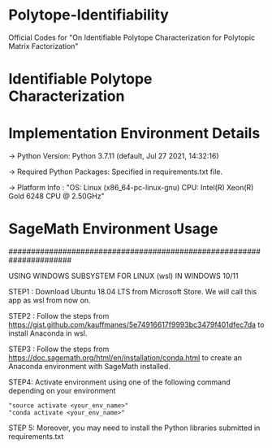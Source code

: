 # Polytope-Identifiability

Official Codes for "On Identifiable Polytope Characterization for Polytopic Matrix Factorization"

# Identifiable Polytope Characterization

# Implementation Environment Details

-> Python Version: Python 3.7.11 (default, Jul 27 2021, 14:32:16)

-> Required Python Packages: Specified in requirements.txt file.

-> Platform Info : "OS: Linux (x86_64-pc-linux-gnu) CPU: Intel(R) Xeon(R) Gold 6248 CPU @ 2.50GHz"

# SageMath Environment Usage

######################################################################

USING WINDOWS SUBSYSTEM FOR LINUX (wsl) IN WINDOWS 10/11

STEP1 : Download Ubuntu 18.04 LTS from Microsoft Store. We will call this app as wsl from now on.

STEP2 : Follow the steps from https://gist.github.com/kauffmanes/5e74916617f9993bc3479f401dfec7da
	to install Anaconda in wsl.

STEP3 : Follow the steps from https://doc.sagemath.org/html/en/installation/conda.html to create
	an Anaconda environment with SageMath installed. 

STEP4: Activate environment using one of the following command depending on your environment
	
	"source activate <your_env_name>"
	"conda activate <your_env_name>"

STEP 5: Moreover, you may need to install the Python libraries submitted in requirements.txt



